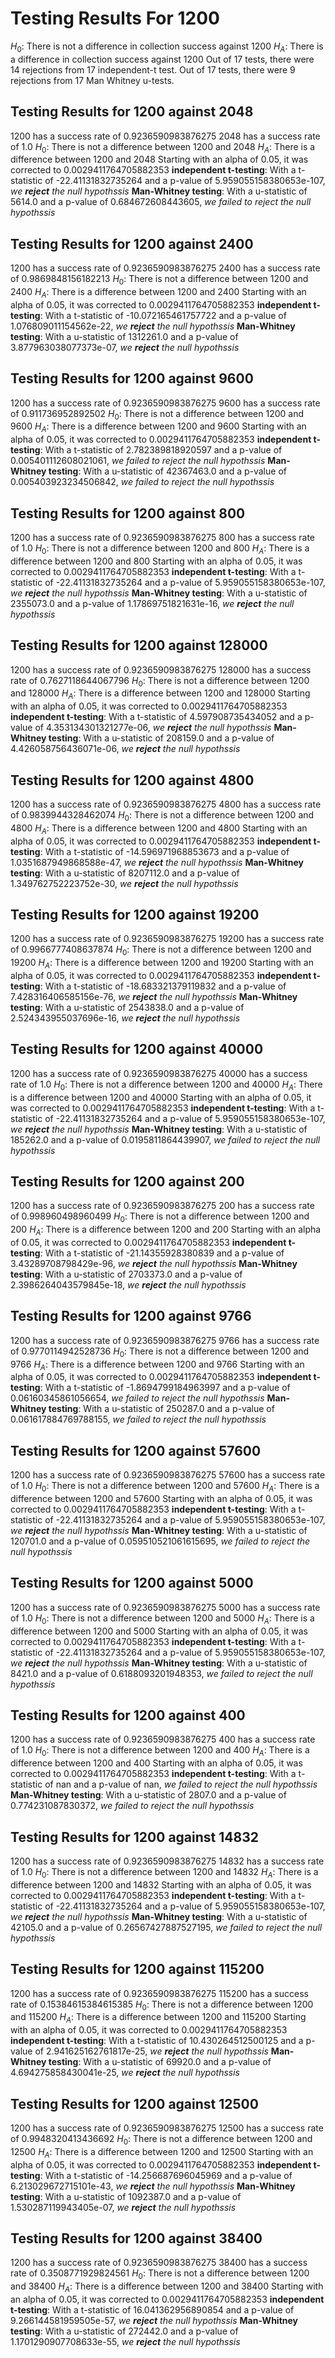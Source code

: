 # Testing Results For 1200 
$H_{0}$: There is not a difference in collection success against 1200 
$H_{A}$: There is a difference in collection success against 1200
Out of 17 tests, there were 14 rejections from 17 independent-t test.
Out of 17 tests, there were 9 rejections from 17 Man Whitney u-tests.
## Testing Results for 1200 against 2048 
1200 has a success rate of 0.9236590983876275
2048 has a success rate of 1.0
$H_{0}$: There is not a difference between 1200 and 2048
$H_{A}$: There is a difference between 1200 and 2048
Starting with an alpha of 0.05, it was corrected to 0.0029411764705882353
__independent t-testing__: With a t-statistic of -22.41131832735264 and a p-value of 5.959055158380653e-107, _we **reject** the null hypothssis_
__Man-Whitney testing__: With a u-statistic of 5614.0 and a p-value of 0.684672608443605, _we failed to reject the null hypothssis_
## Testing Results for 1200 against 2400 
1200 has a success rate of 0.9236590983876275
2400 has a success rate of 0.9869848156182213
$H_{0}$: There is not a difference between 1200 and 2400
$H_{A}$: There is a difference between 1200 and 2400
Starting with an alpha of 0.05, it was corrected to 0.0029411764705882353
__independent t-testing__: With a t-statistic of -10.072165461757722 and a p-value of 1.076809011154562e-22, _we **reject** the null hypothssis_
__Man-Whitney testing__: With a u-statistic of 1312261.0 and a p-value of 3.877963038077373e-07, _we **reject** the null hypothssis_
## Testing Results for 1200 against 9600 
1200 has a success rate of 0.9236590983876275
9600 has a success rate of 0.911736952892502
$H_{0}$: There is not a difference between 1200 and 9600
$H_{A}$: There is a difference between 1200 and 9600
Starting with an alpha of 0.05, it was corrected to 0.0029411764705882353
__independent t-testing__: With a t-statistic of 2.782389818920597 and a p-value of 0.005401112608021061, _we failed to reject the null hypothssis_
__Man-Whitney testing__: With a u-statistic of 42367463.0 and a p-value of 0.005403923234506842, _we failed to reject the null hypothssis_
## Testing Results for 1200 against 800 
1200 has a success rate of 0.9236590983876275
800 has a success rate of 1.0
$H_{0}$: There is not a difference between 1200 and 800
$H_{A}$: There is a difference between 1200 and 800
Starting with an alpha of 0.05, it was corrected to 0.0029411764705882353
__independent t-testing__: With a t-statistic of -22.41131832735264 and a p-value of 5.959055158380653e-107, _we **reject** the null hypothssis_
__Man-Whitney testing__: With a u-statistic of 2355073.0 and a p-value of 1.17869751821631e-16, _we **reject** the null hypothssis_
## Testing Results for 1200 against 128000 
1200 has a success rate of 0.9236590983876275
128000 has a success rate of 0.7627118644067796
$H_{0}$: There is not a difference between 1200 and 128000
$H_{A}$: There is a difference between 1200 and 128000
Starting with an alpha of 0.05, it was corrected to 0.0029411764705882353
__independent t-testing__: With a t-statistic of 4.597908735434052 and a p-value of 4.353134301321277e-06, _we **reject** the null hypothssis_
__Man-Whitney testing__: With a u-statistic of 208159.0 and a p-value of 4.426058756436071e-06, _we **reject** the null hypothssis_
## Testing Results for 1200 against 4800 
1200 has a success rate of 0.9236590983876275
4800 has a success rate of 0.9839944328462074
$H_{0}$: There is not a difference between 1200 and 4800
$H_{A}$: There is a difference between 1200 and 4800
Starting with an alpha of 0.05, it was corrected to 0.0029411764705882353
__independent t-testing__: With a t-statistic of -14.596971968853673 and a p-value of 1.0351687949868588e-47, _we **reject** the null hypothssis_
__Man-Whitney testing__: With a u-statistic of 8207112.0 and a p-value of 1.349762752223752e-30, _we **reject** the null hypothssis_
## Testing Results for 1200 against 19200 
1200 has a success rate of 0.9236590983876275
19200 has a success rate of 0.9966777408637874
$H_{0}$: There is not a difference between 1200 and 19200
$H_{A}$: There is a difference between 1200 and 19200
Starting with an alpha of 0.05, it was corrected to 0.0029411764705882353
__independent t-testing__: With a t-statistic of -18.683321379119832 and a p-value of 7.428316406585156e-76, _we **reject** the null hypothssis_
__Man-Whitney testing__: With a u-statistic of 2543838.0 and a p-value of 2.524343955037696e-16, _we **reject** the null hypothssis_
## Testing Results for 1200 against 40000 
1200 has a success rate of 0.9236590983876275
40000 has a success rate of 1.0
$H_{0}$: There is not a difference between 1200 and 40000
$H_{A}$: There is a difference between 1200 and 40000
Starting with an alpha of 0.05, it was corrected to 0.0029411764705882353
__independent t-testing__: With a t-statistic of -22.41131832735264 and a p-value of 5.959055158380653e-107, _we **reject** the null hypothssis_
__Man-Whitney testing__: With a u-statistic of 185262.0 and a p-value of 0.0195811864439907, _we failed to reject the null hypothssis_
## Testing Results for 1200 against 200 
1200 has a success rate of 0.9236590983876275
200 has a success rate of 0.998960498960499
$H_{0}$: There is not a difference between 1200 and 200
$H_{A}$: There is a difference between 1200 and 200
Starting with an alpha of 0.05, it was corrected to 0.0029411764705882353
__independent t-testing__: With a t-statistic of -21.14355928380839 and a p-value of 3.43289708798429e-96, _we **reject** the null hypothssis_
__Man-Whitney testing__: With a u-statistic of 2703373.0 and a p-value of 2.3986264043579845e-18, _we **reject** the null hypothssis_
## Testing Results for 1200 against 9766 
1200 has a success rate of 0.9236590983876275
9766 has a success rate of 0.9770114942528736
$H_{0}$: There is not a difference between 1200 and 9766
$H_{A}$: There is a difference between 1200 and 9766
Starting with an alpha of 0.05, it was corrected to 0.0029411764705882353
__independent t-testing__: With a t-statistic of -1.8694799184963997 and a p-value of 0.06160345861056654, _we failed to reject the null hypothssis_
__Man-Whitney testing__: With a u-statistic of 250287.0 and a p-value of 0.061617884769788155, _we failed to reject the null hypothssis_
## Testing Results for 1200 against 57600 
1200 has a success rate of 0.9236590983876275
57600 has a success rate of 1.0
$H_{0}$: There is not a difference between 1200 and 57600
$H_{A}$: There is a difference between 1200 and 57600
Starting with an alpha of 0.05, it was corrected to 0.0029411764705882353
__independent t-testing__: With a t-statistic of -22.41131832735264 and a p-value of 5.959055158380653e-107, _we **reject** the null hypothssis_
__Man-Whitney testing__: With a u-statistic of 120701.0 and a p-value of 0.059510521061615695, _we failed to reject the null hypothssis_
## Testing Results for 1200 against 5000 
1200 has a success rate of 0.9236590983876275
5000 has a success rate of 1.0
$H_{0}$: There is not a difference between 1200 and 5000
$H_{A}$: There is a difference between 1200 and 5000
Starting with an alpha of 0.05, it was corrected to 0.0029411764705882353
__independent t-testing__: With a t-statistic of -22.41131832735264 and a p-value of 5.959055158380653e-107, _we **reject** the null hypothssis_
__Man-Whitney testing__: With a u-statistic of 8421.0 and a p-value of 0.6188093201948353, _we failed to reject the null hypothssis_
## Testing Results for 1200 against 400 
1200 has a success rate of 0.9236590983876275
400 has a success rate of 1.0
$H_{0}$: There is not a difference between 1200 and 400
$H_{A}$: There is a difference between 1200 and 400
Starting with an alpha of 0.05, it was corrected to 0.0029411764705882353
__independent t-testing__: With a t-statistic of nan and a p-value of nan, _we failed to reject the null hypothssis_
__Man-Whitney testing__: With a u-statistic of 2807.0 and a p-value of 0.774231087830372, _we failed to reject the null hypothssis_
## Testing Results for 1200 against 14832 
1200 has a success rate of 0.9236590983876275
14832 has a success rate of 1.0
$H_{0}$: There is not a difference between 1200 and 14832
$H_{A}$: There is a difference between 1200 and 14832
Starting with an alpha of 0.05, it was corrected to 0.0029411764705882353
__independent t-testing__: With a t-statistic of -22.41131832735264 and a p-value of 5.959055158380653e-107, _we **reject** the null hypothssis_
__Man-Whitney testing__: With a u-statistic of 42105.0 and a p-value of 0.26567427887527195, _we failed to reject the null hypothssis_
## Testing Results for 1200 against 115200 
1200 has a success rate of 0.9236590983876275
115200 has a success rate of 0.15384615384615385
$H_{0}$: There is not a difference between 1200 and 115200
$H_{A}$: There is a difference between 1200 and 115200
Starting with an alpha of 0.05, it was corrected to 0.0029411764705882353
__independent t-testing__: With a t-statistic of 10.430264512500125 and a p-value of 2.941625162761817e-25, _we **reject** the null hypothssis_
__Man-Whitney testing__: With a u-statistic of 69920.0 and a p-value of 4.694275858430041e-25, _we **reject** the null hypothssis_
## Testing Results for 1200 against 12500 
1200 has a success rate of 0.9236590983876275
12500 has a success rate of 0.9948320413436692
$H_{0}$: There is not a difference between 1200 and 12500
$H_{A}$: There is a difference between 1200 and 12500
Starting with an alpha of 0.05, it was corrected to 0.0029411764705882353
__independent t-testing__: With a t-statistic of -14.256687696045969 and a p-value of 6.213029672715101e-43, _we **reject** the null hypothssis_
__Man-Whitney testing__: With a u-statistic of 1092387.0 and a p-value of 1.530287119943405e-07, _we **reject** the null hypothssis_
## Testing Results for 1200 against 38400 
1200 has a success rate of 0.9236590983876275
38400 has a success rate of 0.3508771929824561
$H_{0}$: There is not a difference between 1200 and 38400
$H_{A}$: There is a difference between 1200 and 38400
Starting with an alpha of 0.05, it was corrected to 0.0029411764705882353
__independent t-testing__: With a t-statistic of 16.041362956890854 and a p-value of 9.266144581959505e-57, _we **reject** the null hypothssis_
__Man-Whitney testing__: With a u-statistic of 272442.0 and a p-value of 1.1701290907708633e-55, _we **reject** the null hypothssis_

